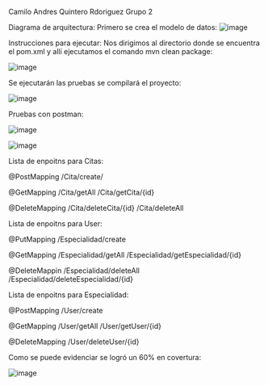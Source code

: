 Camilo Andres Quintero Rdoriguez
Grupo 2


Diagrama de arquitectura:
Primero se crea el modelo de datos:
![image](https://github.com/user-attachments/assets/33c87e3c-9954-418d-ab63-8f9b9a1d9ca4)

Instrucciones para ejecutar:
Nos dirigimos al directorio donde se encuentra el pom.xml y allí ejecutamos el comando mvn clean package:

![image](https://github.com/user-attachments/assets/e65dca05-aa0b-4ab6-8948-5df2454a20d6)

Se ejecutarán las pruebas se compilará el proyecto:

![image](https://github.com/user-attachments/assets/c452132b-9c7d-4ab1-bc8d-726882f3c6a3)

Pruebas con postman:

![image](https://github.com/user-attachments/assets/bfb44841-0765-469e-9c07-9fc751d9a130)

![image](https://github.com/user-attachments/assets/8290f505-37d4-4e8a-b464-f39de8717375)


Lista de enpoitns para Citas:

@PostMapping
/Cita/create/

@GetMapping
/Cita/getAll
/Cita/getCita/{id}

@DeleteMapping
/Cita/deleteCita/{id}
/Cita/deleteAll


Lista de enpoitns para User:

@PutMapping
/Especialidad/create

@GetMapping
/Especialidad/getAll
/Especialidad/getEspecialidad/{id}

@DeleteMappin
/Especialidad/deleteAll
/Especialidad/deleteEspecialidad/{id}

Lista de enpoitns para Especialidad:

@PostMapping
/User/create

@GetMapping
/User/getAll
/User/getUser/{id}

@DeleteMapping
/User/deleteUser/{id}


Como se puede evidenciar se logró un 60% en covertura:

![image](https://github.com/user-attachments/assets/a8ed8ef1-ab75-4f77-9b57-a2018dca00d9)

